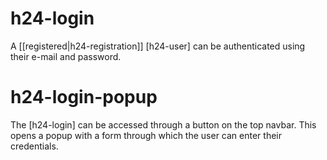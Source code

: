 # h24-login

A [[registered|h24-registration]] [h24-user] can be authenticated using their e-mail and password.

# h24-login-popup

The [h24-login] can be accessed through a button on the top navbar. This opens a popup with a form through which the user can enter their credentials.